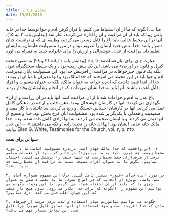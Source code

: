 ```yaml
---
title: تفکری فراتر
date: 19/01/2018
---
```


مبا ت، انگونه که ما از ان استنباط می کنیم، با قرار گرفن ادم
و حوا توسط خدا در خانه باغی زیبا که باید از ان مراقبت و ان را اداره می کردند، اغاز شد (پیدایش باب ۲ ایه ۱۵). انها در این محیط عالی، باید باغ را قابل زیسن می کردند، وظیفه ای که  ی توانست چنان دشوار باشد. خدا نقش جدید ایشان را تصویب  ود و در مورد مسيولیت هایشان، به ایشان تعلیم داد. مراقبت از عدن، خوشحالی و ارزش را برای
خانواده جدید به همراه می اورد.

عبارت ع ی برای بیان«سلطه» ְ  ִלי ָטה (پیدایش باب ۱ ایات ۲۶ و ۲۸) به معنی «تحت
کنرل و قانون در اوردن» می باشد. این یک پیش زمینه بود ، و یک سلطه سختگیرانه نبود، بلکه یک قانون خیرخواهانه در مراقبت از افرینش خدا بود. این مسيولیت پایان نپذیرفت. ادم و حوا باید در این محیط می اموختند که خدا مالک بود و انها مدیران یا مبا ان او بودند. خدا از ابتدا قصد داشت که ادم و حوا نه به عنوان مالک، بلکه به عنوان مسيو ن و افراد قابل اعت د باشند. انها باید به خدا نشان می دادند که در انجام
وظایفشان وفادار بودند.

«باغ عدن به ادم و حوا داده شد تا از ان مراقبت کنند. انها باید در ان زراعت و از ان
نگهداری می کردند. انها در کارشان خوشحال بودند. ذهن، قلب و اراده در ه هنگی کامل عمل می کردند. انها در کارشان احساس خستگی و رنج  ی کردند. ساعاتشان با کار مفید و صمیمیت و همدلی با یکدیگر پر شده بود. مشغولیت انان فرح بخش بود. خدا و مسیح از انها دیدن می کردند و با ایشان صحبت می کردند. به انها ازادی کامل داده شده بود... خدا مالک
خانه عدنی ایشان بود. انها ان خانه را تحت اراده او نگه می داشتند.» — الن جی. وایت،
Ellen G. White, Testimonies for the Church, vol. ۲, p. ۳۴۶.

**سوا تی برای بحث**

`١. این واقعیت که خدا مالک جهان است، درباره مسيولیت اساسی ما در مورد محیط زیست، چه چیزی باید به ما بیاموزد؟ در حالی که باید از تعصبات سیاسی برخی از طرفداران حفظ محیط زیست که تنها خلقت را پرستش می کنند، اجتناب نماییم، نگرش ما به عنوان افراد مسیحی نسبت به مراقبت از محیط زیست چه باید باشد؟`

`۲. در مورد ایده خدای «غیور» بیشتر تامل کنید. درک این مفهوم همواره اسان نمی باشد، بویژه از انجایی که در اص ح بشری، ما به تعصب داشتن به عنوان چیزی بد که باید از ان اجتناب شود، می نگریم. با این وجود، چگونه می توانیم این مفهوم را انگونه که برای خدا بکار می رود، بدون هیچ بار منفی که این جهان اغلب حمل می کند، درک نماییم؟`

`۳. چگونه می توانیم بیاموزیم میان استفاده و لذت بردن درست از چیزهای مادی که خدا افریده است و سوء استفاده از انها تمایز قايل شویم؟ چرا قايل شدن این تمایز بسیار مهم می باشد؟`
